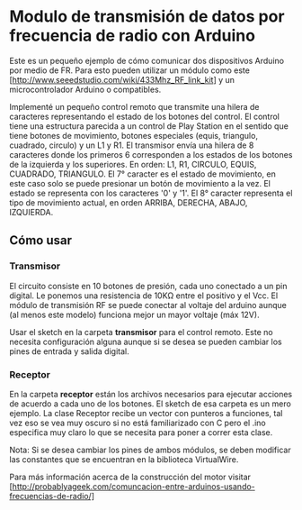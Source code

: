 # Modulo de transmisión de datos por frecuencia de radio con Arduino

Este es un pequeño ejemplo de cómo comunicar dos dispositivos Arduino por medio de FR.
Para esto pueden utilizar un módulo como este [http://www.seeedstudio.com/wiki/433Mhz_RF_link_kit] y un microcontrolador Arduino o compatibles.

Implementé un pequeño control remoto que transmite una hilera de caracteres representando el estado de los botones del control. El control tiene una estructura parecida a un control de Play Station en el sentido que tiene botones de movimiento, botones especiales (equis, triangulo, cuadrado, circulo) y un L1 y R1. El transmisor envía una hilera de 8 caracteres donde los primeros 6 corresponden a los estados de los botones de la izquierda y los superiores. En orden: L1, R1, CIRCULO, EQUIS, CUADRADO, TRIANGULO. El 7° caracter es el estado de movimiento, en este caso solo se puede presionar un botón de movimiento a la vez. El estado se representa con los caracteres '0' y '1'. El 8° caracter representa el tipo de movimiento actual, en orden ARRIBA, DERECHA, ABAJO, IZQUIERDA.

## Cómo usar

### Transmisor
El circuito consiste en 10 botones de presión, cada uno conectado a un pin digital. Le ponemos una resistencia de 10KΩ entre el positivo y el Vcc. El módulo de transmisión RF se puede conectar al voltaje del arduino aunque (al menos este modelo) funciona mejor un mayor voltaje (máx 12V).

Usar el sketch en la carpeta **transmisor** para el control remoto. Este no necesita configuración alguna aunque si se desea se pueden cambiar los pines de entrada y salida digital.

### Receptor
En la carpeta **receptor** están los archivos necesarios para ejecutar acciones de acuerdo a cada uno de los botones. El sketch de esa carpeta es un mero ejemplo. La clase Receptor recibe un vector con punteros a funciones, tal vez eso se vea muy oscuro si no está familiarizado con C pero el .ino especifica muy claro lo que se necesita para poner a correr esta clase.

Nota: Si se desea cambiar los pines de ambos módulos, se deben modificar las constantes que se encuentran en la biblioteca VirtualWire.

Para más información acerca de la construcción del motor visitar [http://probablyageek.com/comuncacion-entre-arduinos-usando-frecuencias-de-radio/]